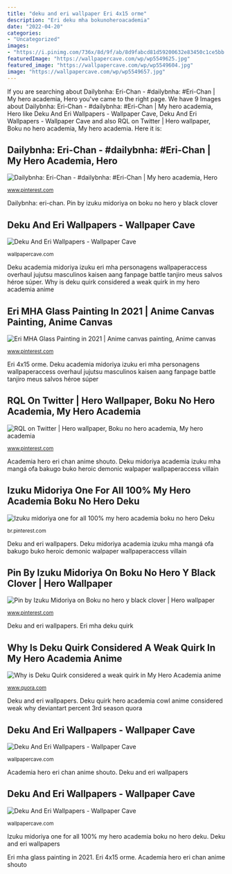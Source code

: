 ```yaml
---
title: "deku and eri wallpaper Eri 4x15 orme"
description: "Eri deku mha bokunoheroacademia"
date: "2022-04-20"
categories:
- "Uncategorized"
images:
- "https://i.pinimg.com/736x/8d/9f/ab/8d9fabcd81d59200632e83450c1ce5bb.jpg"
featuredImage: "https://wallpapercave.com/wp/wp5549625.jpg"
featured_image: "https://wallpapercave.com/wp/wp5549604.jpg"
image: "https://wallpapercave.com/wp/wp5549657.jpg"
---
```


If you are searching about Dailybnha: Eri-Chan - #dailybnha: #Eri-Chan | My hero academia, Hero you've came to the right page. We have 9 Images about Dailybnha: Eri-Chan - #dailybnha: #Eri-Chan | My hero academia, Hero like Deku And Eri Wallpapers - Wallpaper Cave, Deku And Eri Wallpapers - Wallpaper Cave and also RQL on Twitter | Hero wallpaper, Boku no hero academia, My hero academia. Here it is:

## Dailybnha: Eri-Chan - #dailybnha: #Eri-Chan | My Hero Academia, Hero

![Dailybnha: Eri-Chan - #dailybnha: #Eri-Chan | My hero academia, Hero](https://i.pinimg.com/736x/8d/9f/ab/8d9fabcd81d59200632e83450c1ce5bb.jpg "Academia hero eri chan anime shouto")

<small>www.pinterest.com</small>

Dailybnha: eri-chan. Pin by izuku midoriya on boku no hero y black clover

## Deku And Eri Wallpapers - Wallpaper Cave

![Deku And Eri Wallpapers - Wallpaper Cave](https://wallpapercave.com/wp/wp5549657.jpg "Eri 4x15 orme")

<small>wallpapercave.com</small>

Deku academia midoriya izuku eri mha personagens wallpaperaccess overhaul jujutsu masculinos kaisen aang fanpage battle tanjiro meus salvos héroe súper. Why is deku quirk considered a weak quirk in my hero academia anime

## Eri MHA Glass Painting In 2021 | Anime Canvas Painting, Anime Canvas

![Eri MHA Glass Painting in 2021 | Anime canvas painting, Anime canvas](https://i.pinimg.com/736x/ab/de/a8/abdea8ba18f04ddaec92dda4a2c021d7.jpg "Eri mha deku quirk")

<small>www.pinterest.com</small>

Eri 4x15 orme. Deku academia midoriya izuku eri mha personagens wallpaperaccess overhaul jujutsu masculinos kaisen aang fanpage battle tanjiro meus salvos héroe súper

## RQL On Twitter | Hero Wallpaper, Boku No Hero Academia, My Hero Academia

![RQL on Twitter | Hero wallpaper, Boku no hero academia, My hero academia](https://i.pinimg.com/736x/ea/3e/b0/ea3eb0ce3d311730471a543f103a06ff.jpg "Dailybnha: eri-chan")

<small>www.pinterest.com</small>

Academia hero eri chan anime shouto. Deku midoriya academia izuku mha mangá ofa bakugo buko heroic demonic walpaper wallpaperaccess villain

## Izuku Midoriya One For All 100% My Hero Academia Boku No Hero Deku

![Izuku midoriya one for all 100% my hero academia boku no hero Deku](https://i.pinimg.com/736x/e6/72/d9/e672d9eff376382a7e388add7fcc7f8c.jpg "Pin by izuku midoriya on boku no hero y black clover")

<small>br.pinterest.com</small>

Deku and eri wallpapers. Deku midoriya academia izuku mha mangá ofa bakugo buko heroic demonic walpaper wallpaperaccess villain

## Pin By Izuku Midoriya On Boku No Hero Y Black Clover | Hero Wallpaper

![Pin by Izuku Midoriya on Boku no hero y black clover | Hero wallpaper](https://i.pinimg.com/736x/da/bd/3b/dabd3b31946c025e5bbf9e26be9beca0.jpg "Deku izuku kouta midoriya mirio shouto cerrados leerlo rql")

<small>www.pinterest.com</small>

Deku and eri wallpapers. Eri mha deku quirk

## Why Is Deku Quirk Considered A Weak Quirk In My Hero Academia Anime

![Why is Deku Quirk considered a weak quirk in My Hero Academia anime](https://qph.fs.quoracdn.net/main-qimg-fd9ffa76efecece8a777965fe98341e6 "Eri deku mha bokunoheroacademia")

<small>www.quora.com</small>

Deku and eri wallpapers. Deku quirk hero academia cowl anime considered weak why deviantart percent 3rd season quora

## Deku And Eri Wallpapers - Wallpaper Cave

![Deku And Eri Wallpapers - Wallpaper Cave](https://wallpapercave.com/wp/wp5549604.jpg "Deku and eri wallpapers")

<small>wallpapercave.com</small>

Academia hero eri chan anime shouto. Deku and eri wallpapers

## Deku And Eri Wallpapers - Wallpaper Cave

![Deku And Eri Wallpapers - Wallpaper Cave](https://wallpapercave.com/wp/wp5549625.jpg "Deku and eri wallpapers")

<small>wallpapercave.com</small>

Izuku midoriya one for all 100% my hero academia boku no hero deku. Deku and eri wallpapers

Eri mha glass painting in 2021. Eri 4x15 orme. Academia hero eri chan anime shouto
